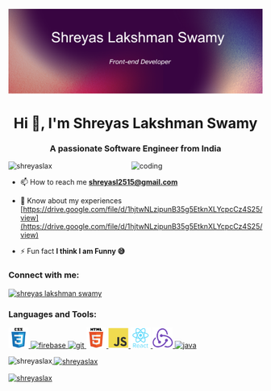 <p align="center">
  <img src="https://github.com/shreyaslax/shreyaslax/blob/main/Github_banner.png" alt="Logo" style="width: 800px;">
</p>
<h1 align="center">Hi 👋, I'm Shreyas Lakshman Swamy</h1>
<h3 align="center">A passionate Software Engineer from India</h3>

<img align="right" alt="coding"  width="250" src="https://user-images.githubusercontent.com/55389276/140866485-8fb1c876-9a8f-4d6a-98dc-08c4981eaf70.gif" style="margin-right: 10px;"/>

<p align="left"> <img src="https://komarev.com/ghpvc/?username=shreyaslax&label=Profile%20views&color=0e75b6&style=flat" alt="shreyaslax" /> </p>

- 📫 How to reach me **shreyasl2515@gmail.com**

- 📄 Know about my experiences [https://drive.google.com/file/d/1hjtwNLzipunB35g5EtknXLYcpcCz4S25/view](https://drive.google.com/file/d/1hjtwNLzipunB35g5EtknXLYcpcCz4S25/view)

- ⚡ Fun fact   **I think I am Funny 😅**

<h3 align="left">Connect with me:</h3>
<p align="left">
<a href="https://linkedin.com/in/shreyas lakshman swamy" target="blank"><img align="center" src="https://raw.githubusercontent.com/rahuldkjain/github-profile-readme-generator/master/src/images/icons/Social/linked-in-alt.svg" alt="shreyas lakshman swamy" height="30" width="40" /></a>
</p>

<h3 align="left">Languages and Tools:</h3>
<p align="left"> <a href="https://www.w3schools.com/css/" target="_blank" rel="noreferrer"> <img src="https://raw.githubusercontent.com/devicons/devicon/master/icons/css3/css3-original-wordmark.svg" alt="css3" width="40" height="40"/> </a> <a href="https://firebase.google.com/" target="_blank" rel="noreferrer"> <img src="https://www.vectorlogo.zone/logos/firebase/firebase-icon.svg" alt="firebase" width="40" height="40"/> </a> <a href="https://git-scm.com/" target="_blank" rel="noreferrer"> <img src="https://www.vectorlogo.zone/logos/git-scm/git-scm-icon.svg" alt="git" width="40" height="40"/> </a> <a href="https://www.w3.org/html/" target="_blank" rel="noreferrer"> <img src="https://raw.githubusercontent.com/devicons/devicon/master/icons/html5/html5-original-wordmark.svg" alt="html5" width="40" height="40"/> </a> <a href="https://developer.mozilla.org/en-US/docs/Web/JavaScript" target="_blank" rel="noreferrer"> <img src="https://raw.githubusercontent.com/devicons/devicon/master/icons/javascript/javascript-original.svg" alt="javascript" width="40" height="40"/> </a> <a href="https://reactjs.org/" target="_blank" rel="noreferrer"> <img src="https://raw.githubusercontent.com/devicons/devicon/master/icons/react/react-original-wordmark.svg" alt="react" width="40" height="40"/> </a> <a href="https://redux.js.org" target="_blank" rel="noreferrer"> <img src="https://raw.githubusercontent.com/devicons/devicon/master/icons/redux/redux-original.svg" alt="redux" width="40" height="40"/> </a><a href="https://java.com" target="_blank" rel="noreferrer"> <img src="https://nerdysoft.com/wp-content/uploads/2021/11/java-14-1.svg" alt="java" width="40" height="40"/> </p>

<p><img align="left" src="https://github-readme-stats.vercel.app/api/top-langs?username=shreyaslax&show_icons=true&locale=en&layout=compact" alt="shreyaslax" /></p>

<p>&nbsp;<img align="center" src="https://github-readme-stats.vercel.app/api?username=shreyaslax&show_icons=true&locale=en" alt="shreyaslax" /></p>

<p><img align="center" src="https://github-readme-streak-stats.herokuapp.com/?user=shreyaslax&" alt="shreyaslax" /></p>
